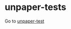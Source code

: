 # unpaper-tests

Go to [unpaper-test](https://github.com/ImageProcessing-ElectronicPublications/unpaper-test)
